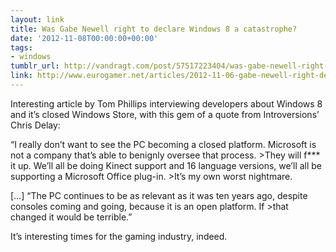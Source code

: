 ```yaml
---
layout: link
title: Was Gabe Newell right to declare Windows 8 a catastrophe?
date: '2012-11-08T00:00:00+00:00'
tags:
- windows
tumblr_url: http://vandragt.com/post/57517223404/was-gabe-newell-right-to-declare-windows-8-a
link: http://www.eurogamer.net/articles/2012-11-06-gabe-newell-right-declare-windows-8-a-catastrophe
---
```

Interesting article by Tom Phillips interviewing developers about Windows 8 and it’s closed Windows Store, with this gem of a quote from Introversions’ Chris Delay:


  “I really don’t want to see the PC becoming a closed platform. Microsoft is not a company that’s able to benignly oversee that process. >They will f*** it up. We’ll all be doing Kinect support and 16 language versions, we’ll all be supporting a Microsoft Office plug-in. >It’s my own worst nightmare.
  
  […] “The PC continues to be as relevant as it was ten years ago, despite consoles coming and going, because it is an open platform. If >that changed it would be terrible.”


It’s interesting times for the gaming industry, indeed.
